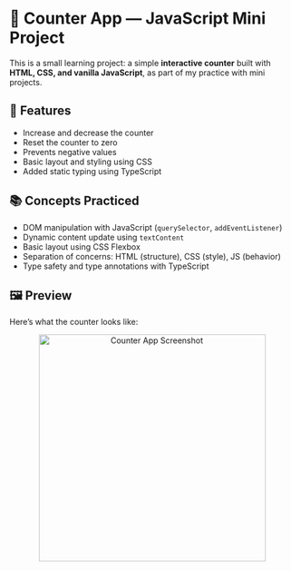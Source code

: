 # 🧮 Counter App — JavaScript Mini Project

This is a small learning project: a simple **interactive counter** built with **HTML, CSS, and vanilla JavaScript**, as part of my practice with mini projects.

## 🚀 Features

- Increase and decrease the counter
- Reset the counter to zero
- Prevents negative values
- Basic layout and styling using CSS
- Added static typing using TypeScript

## 📚 Concepts Practiced

- DOM manipulation with JavaScript (`querySelector`, `addEventListener`)
- Dynamic content update using `textContent`
- Basic layout using CSS Flexbox
- Separation of concerns: HTML (structure), CSS (style), JS (behavior)
- Type safety and type annotations with TypeScript

## 🖼️ Preview

Here’s what the counter looks like:

<p align="center">
  <img src="https://github.com/user-attachments/assets/e2f24bf6-e533-4ff1-8bd9-3e9f7673b3b2" alt="Counter App Screenshot" width="400" />
</p>

